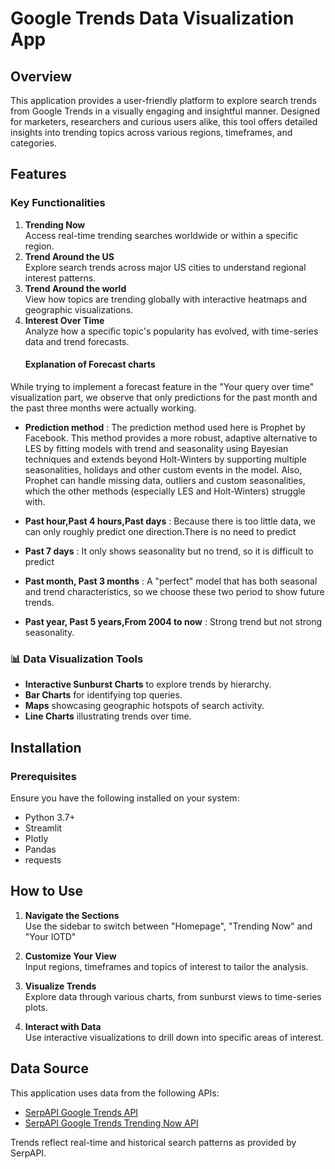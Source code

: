 # Google Trends Data Visualization App

## Overview

This application provides a user-friendly platform to explore search trends from Google Trends in a visually engaging and insightful manner. Designed for marketers, researchers and curious users alike, this tool offers detailed insights into trending topics across various regions, timeframes, and categories.

## Features

### Key Functionalities

1. **Trending Now**  
   Access real-time trending searches worldwide or within a specific region.
2. **Trend Around the US**  
   Explore search trends across major US cities to understand regional interest patterns.
3. **Trend Around the world**  
   View how topics are trending globally with interactive heatmaps and geographic visualizations.
4. **Interest Over Time**  
   Analyze how a specific topic's popularity has evolved, with time-series data and trend forecasts.
   #### Explanation of Forecast charts

While trying to implement a forecast feature in the "Your query over time" visualization part, we observe that only predictions for the past month and the past three months were actually working.

- **Prediction method** : The prediction method used here is Prophet by Facebook. This method provides a more robust, adaptive alternative to LES by fitting models with trend and seasonality using Bayesian techniques and extends beyond Holt-Winters by supporting multiple seasonalities, holidays and other custom events in the model. Also, Prophet can handle missing data, outliers and custom seasonalities, which the other methods (especially LES and Holt-Winters) struggle with.

- **Past hour,Past 4 hours,Past days** : Because there is too little data, we can only roughly predict one direction.There is no need to predict

- **Past 7 days** : It only shows seasonality but no trend, so it is difficult to predict

- **Past month, Past 3 months** : A "perfect" model that has both seasonal and trend characteristics, so we choose these two period to show future trends.

- **Past year, Past 5 years,From 2004 to now** : Strong trend but not strong seasonality.

### 📊 Data Visualization Tools

- **Interactive Sunburst Charts** to explore trends by hierarchy.
- **Bar Charts** for identifying top queries.
- **Maps** showcasing geographic hotspots of search activity.
- **Line Charts** illustrating trends over time.

## Installation

### Prerequisites

Ensure you have the following installed on your system:

- Python 3.7+
- Streamlit
- Plotly
- Pandas
- requests

## How to Use

1. **Navigate the Sections**  
   Use the sidebar to switch between "Homepage", "Trending Now" and "Your IOTD"

2. **Customize Your View**  
   Input regions, timeframes and topics of interest to tailor the analysis.

3. **Visualize Trends**  
   Explore data through various charts, from sunburst views to time-series plots.

4. **Interact with Data**  
   Use interactive visualizations to drill down into specific areas of interest.

## Data Source

This application uses data from the following APIs:

- [SerpAPI Google Trends API](https://serpapi.com/google-trends-api)
- [SerpAPI Google Trends Trending Now API](https://serpapi.com/google-trends-trending-now)

Trends reflect real-time and historical search patterns as provided by SerpAPI.
